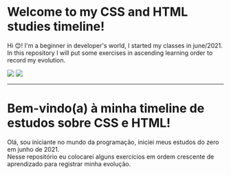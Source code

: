 # Welcome to my CSS and HTML studies timeline!

Hi :blush:! I'm a beginner in developer's world, I started my classes in june/2021.  
In this repository I will put some exercises in ascending learning order to record my evolution.

<img src="https://img.shields.io/badge/CSS3-1572B6?style=for-the-badge&logo=css3&logoColor=white"/> <img src="https://img.shields.io/badge/HTML5-E34F26?style=for-the-badge&logo=html5&logoColor=white">

---

# Bem-vindo(a) à minha timeline de estudos sobre CSS e HTML!

Olá, sou iniciante no mundo da programação, iniciei meus estudos do zero em junho de 2021.   
Nesse repositório eu colocarei alguns exercícios em ordem crescente de aprendizado para registrar minha evolução.
